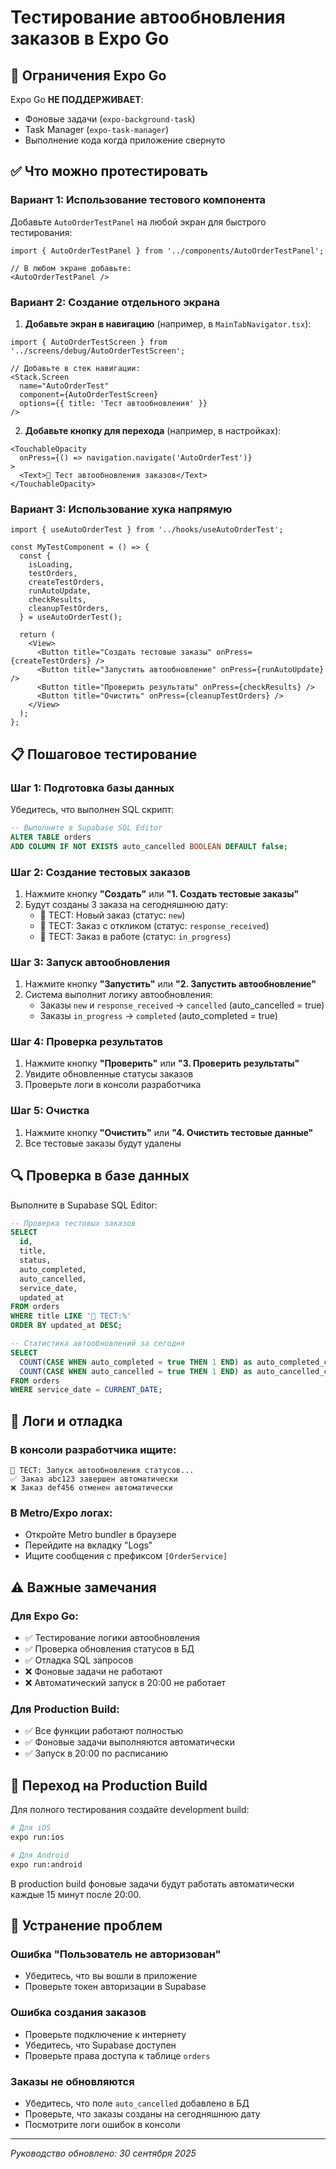 # Тестирование автообновления заказов в Expo Go

## 🚫 Ограничения Expo Go

Expo Go **НЕ ПОДДЕРЖИВАЕТ**:
- Фоновые задачи (`expo-background-task`)
- Task Manager (`expo-task-manager`) 
- Выполнение кода когда приложение свернуто

## ✅ Что можно протестировать

### Вариант 1: Использование тестового компонента

Добавьте `AutoOrderTestPanel` на любой экран для быстрого тестирования:

```tsx
import { AutoOrderTestPanel } from '../components/AutoOrderTestPanel';

// В любом экране добавьте:
<AutoOrderTestPanel />
```

### Вариант 2: Создание отдельного экрана

1. **Добавьте экран в навигацию** (например, в `MainTabNavigator.tsx`):

```tsx
import { AutoOrderTestScreen } from '../screens/debug/AutoOrderTestScreen';

// Добавьте в стек навигации:
<Stack.Screen 
  name="AutoOrderTest" 
  component={AutoOrderTestScreen}
  options={{ title: 'Тест автообновления' }}
/>
```

2. **Добавьте кнопку для перехода** (например, в настройках):

```tsx
<TouchableOpacity 
  onPress={() => navigation.navigate('AutoOrderTest')}
>
  <Text>🧪 Тест автообновления заказов</Text>
</TouchableOpacity>
```

### Вариант 3: Использование хука напрямую

```tsx
import { useAutoOrderTest } from '../hooks/useAutoOrderTest';

const MyTestComponent = () => {
  const {
    isLoading,
    testOrders,
    createTestOrders,
    runAutoUpdate,
    checkResults,
    cleanupTestOrders,
  } = useAutoOrderTest();

  return (
    <View>
      <Button title="Создать тестовые заказы" onPress={createTestOrders} />
      <Button title="Запустить автообновление" onPress={runAutoUpdate} />
      <Button title="Проверить результаты" onPress={checkResults} />
      <Button title="Очистить" onPress={cleanupTestOrders} />
    </View>
  );
};
```

## 📋 Пошаговое тестирование

### Шаг 1: Подготовка базы данных
Убедитесь, что выполнен SQL скрипт:
```sql
-- Выполните в Supabase SQL Editor
ALTER TABLE orders 
ADD COLUMN IF NOT EXISTS auto_cancelled BOOLEAN DEFAULT false;
```

### Шаг 2: Создание тестовых заказов
1. Нажмите кнопку **"Создать"** или **"1. Создать тестовые заказы"**
2. Будут созданы 3 заказа на сегодняшнюю дату:
   - 🧪 ТЕСТ: Новый заказ (статус: `new`)
   - 🧪 ТЕСТ: Заказ с откликом (статус: `response_received`)
   - 🧪 ТЕСТ: Заказ в работе (статус: `in_progress`)

### Шаг 3: Запуск автообновления
1. Нажмите кнопку **"Запустить"** или **"2. Запустить автообновление"**
2. Система выполнит логику автообновления:
   - Заказы `new` и `response_received` → `cancelled` (auto_cancelled = true)
   - Заказы `in_progress` → `completed` (auto_completed = true)

### Шаг 4: Проверка результатов
1. Нажмите кнопку **"Проверить"** или **"3. Проверить результаты"**
2. Увидите обновленные статусы заказов
3. Проверьте логи в консоли разработчика

### Шаг 5: Очистка
1. Нажмите кнопку **"Очистить"** или **"4. Очистить тестовые данные"**
2. Все тестовые заказы будут удалены

## 🔍 Проверка в базе данных

Выполните в Supabase SQL Editor:

```sql
-- Проверка тестовых заказов
SELECT 
  id,
  title,
  status,
  auto_completed,
  auto_cancelled,
  service_date,
  updated_at
FROM orders 
WHERE title LIKE '🧪 ТЕСТ:%'
ORDER BY updated_at DESC;

-- Статистика автообновлений за сегодня
SELECT 
  COUNT(CASE WHEN auto_completed = true THEN 1 END) as auto_completed_count,
  COUNT(CASE WHEN auto_cancelled = true THEN 1 END) as auto_cancelled_count
FROM orders 
WHERE service_date = CURRENT_DATE;
```

## 📱 Логи и отладка

### В консоли разработчика ищите:
```
🧪 ТЕСТ: Запуск автообновления статусов...
✅ Заказ abc123 завершен автоматически
❌ Заказ def456 отменен автоматически
```

### В Metro/Expo логах:
- Откройте Metro bundler в браузере
- Перейдите на вкладку "Logs"
- Ищите сообщения с префиксом `[OrderService]`

## ⚠️ Важные замечания

### Для Expo Go:
- ✅ Тестирование логики автообновления
- ✅ Проверка обновления статусов в БД
- ✅ Отладка SQL запросов
- ❌ Фоновые задачи не работают
- ❌ Автоматический запуск в 20:00 не работает

### Для Production Build:
- ✅ Все функции работают полностью
- ✅ Фоновые задачи выполняются автоматически
- ✅ Запуск в 20:00 по расписанию

## 🚀 Переход на Production Build

Для полного тестирования создайте development build:

```bash
# Для iOS
expo run:ios

# Для Android  
expo run:android
```

В production build фоновые задачи будут работать автоматически каждые 15 минут после 20:00.

## 🐛 Устранение проблем

### Ошибка "Пользователь не авторизован"
- Убедитесь, что вы вошли в приложение
- Проверьте токен авторизации в Supabase

### Ошибка создания заказов
- Проверьте подключение к интернету
- Убедитесь, что Supabase доступен
- Проверьте права доступа к таблице `orders`

### Заказы не обновляются
- Убедитесь, что поле `auto_cancelled` добавлено в БД
- Проверьте, что заказы созданы на сегодняшнюю дату
- Посмотрите логи ошибок в консоли

---

*Руководство обновлено: 30 сентября 2025*
